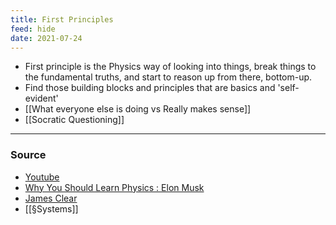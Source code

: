 ```yaml
---
title: First Principles
feed: hide
date: 2021-07-24
---
```


- First principle is the Physics way of looking into things, break things to the fundamental truths, and start to reason up from there, bottom-up. 
- Find those building blocks and principles that are basics and 'self-evident'
- [[What everyone else is doing vs Really makes sense]]
- [[Socratic Questioning]]


--- 

### Source
- [Youtube]([https://www.youtube.com/watch?v=NV3sBlRgzTI](https://www.youtube.com/watch?v=NV3sBlRgzTI))
- [Why You Should Learn Physics : Elon Musk](https://www.youtube.com/watch?v=DmIIwIP9Omk)
- [James Clear](https://jamesclear.com/first-principles)
- [[§Systems]]